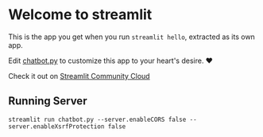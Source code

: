 # Welcome to streamlit

This is the app you get when you run `streamlit hello`, extracted as its own app.

Edit [chatbot.py](./chatbot.py) to customize this app to your heart's desire. ❤️

Check it out on [Streamlit Community Cloud](https://st-hello-app.streamlit.app/)

## Running Server

```
streamlit run chatbot.py --server.enableCORS false --server.enableXsrfProtection false
```
